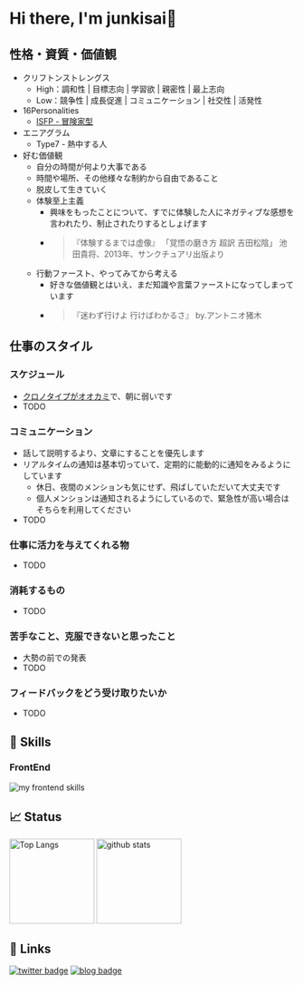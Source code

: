 # Hi there, I'm junkisai🐶

## 性格・資質・価値観

- クリフトンストレングス
  - High：調和性 | 目標志向 | 学習欲 | 親密性 | 最上志向
  - Low：競争性 | 成長促進 | コミュニケーション | 社交性 | 活発性
- 16Personalities
  - [ISFP - 冒険家型](https://www.16personalities.com/ja/isfp%E5%9E%8B%E3%81%AE%E6%80%A7%E6%A0%BC)
- エニアグラム
  - Type7 - 熱中する人
- 好む価値観
  - 自分の時間が何より大事である
  - 時間や場所、その他様々な制約から自由であること
  - 脱皮して生きていく
  - 体験至上主義
    - 興味をもったことについて、すでに体験した人にネガティブな感想を言われたり、制止されたりするとしょげます
    - > 『体験するまでは虚像』 「覚悟の磨き方 超訳 吉田松陰」 池田貴将、2013年、サンクチュアリ出版より
  - 行動ファースト、やってみてから考える
    - 好きな価値観とはいえ、まだ知識や言葉ファーストになってしまっています
    - > 『迷わず行けよ 行けばわかるさ』 by.アントニオ猪木

## 仕事のスタイル

### スケジュール

- [クロノタイプがオオカミ](https://sleepopolis.com/education/wolf-chronotype/)で、朝に弱いです
- TODO

### コミュニケーション

- 話して説明するより、文章にすることを優先します
- リアルタイムの通知は基本切っていて、定期的に能動的に通知をみるようにしています
  - 休日、夜間のメンションも気にせず、飛ばしていただいて大丈夫です
  - 個人メンションは通知されるようにしているので、緊急性が高い場合はそちらを利用してください
- TODO

### 仕事に活力を与えてくれる物

- TODO

### 消耗するもの

- TODO

### 苦手なこと、克服できないと思ったこと

- 大勢の前での発表
- TODO

### フィードバックをどう受け取りたいか

- TODO

## 🌱 Skills

### FrontEnd

<img alt="my frontend skills" src="https://skillicons.dev/icons?i=html,css,js,ts,react,next" />

## 📈 Status

<p align="left"> 
  <img alt="Top Langs" height="150px" src="https://github-readme-stats.vercel.app/api/top-langs/?username=junkisai&layout=compact&show_icons=true" />
  <img alt="github stats" height="150px" src="https://github-readme-stats.vercel.app/api?username=junkisai" />
</p>

## 🔗 Links

[![twitter badge](https://img.shields.io/badge/twitter-junkisai-1da1f2?style=flat-square&logo=twitter)](https://twitter.com/junkisai) 
[![blog badge](https://img.shields.io/badge/homepage-junkisaito.com-1f425f?style=flat-square)](https://junkisaito.com)
